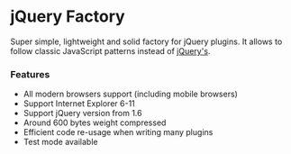 # jQuery Factory

Super simple, lightweight and solid factory for jQuery plugins. It allows to follow classic JavaScript patterns instead of  [jQuery's](https://learn.jquery.com/plugins/basic-plugin-creation/).

### Features

- All modern browsers support (including mobile browsers)
- Support Internet Explorer 6-11
- Support jQuery version from 1.6
- Around 600 bytes weight compressed
- Efficient code re-usage when writing many plugins
- Test mode available

